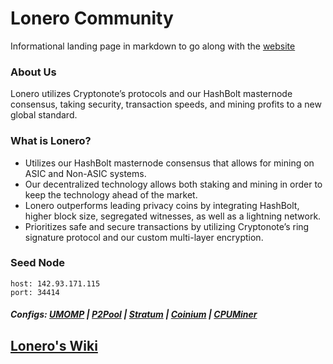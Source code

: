 # Lonero Community
Informational landing page in markdown to go along with the [website](https://lonero.org)
### About Us
Lonero utilizes Cryptonote’s protocols and our HashBolt masternode consensus, taking security, transaction speeds, and mining profits to a new global standard.
### What is Lonero?
  - Utilizes our HashBolt masternode consensus that allows for mining on ASIC and Non-ASIC systems.
  - Our decentralized technology allows both staking and mining in order to keep the technology ahead of the market.
  - Lonero outperforms leading privacy coins by integrating HashBolt, higher block size, segregated witnesses, as well as a lightning network.
  - Prioritizes safe and secure transactions by utilizing Cryptonote’s ring signature protocol and our custom multi-layer encryption.
### Seed Node
```
host: 142.93.171.115
port: 34414
```
##### Configs: [UMOMP](https://github.com/Lonero-Team/UNOMP-LNR-Config) | [P2Pool](https://github.com/Lonero-Team/CN-P2Pool-Hashing-Script) | [Stratum](https://github.com/Lonero-Team/Stratum-Config) | [Coinium](https://github.com/Lonero-Team/Coinium-Configs) | [CPUMiner](https://github.com/Lonero-Team/CPUMiner-Config)
## [Lonero's Wiki](https://github.com/Lonero-Team/Lonero-Community/wiki)
